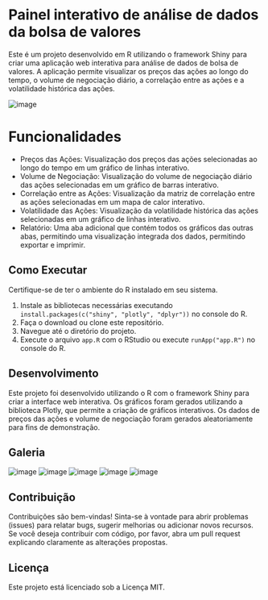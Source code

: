 # Painel interativo de análise de dados da bolsa de valores
Este é um projeto desenvolvido em R utilizando o framework Shiny para criar uma aplicação web interativa para análise de dados de bolsa de valores. A aplicação permite visualizar os preços das ações ao longo do tempo, o volume de negociação diário, a correlação entre as ações e a volatilidade histórica das ações.

![image](https://github.com/LeviLucena/Bolsa_de_Valores/assets/34045910/eb85bf90-f647-4c14-926e-caebb5dd5cd9)

# Funcionalidades
- Preços das Ações: Visualização dos preços das ações selecionadas ao longo do tempo em um gráfico de linhas interativo.
- Volume de Negociação: Visualização do volume de negociação diário das ações selecionadas em um gráfico de barras interativo.
- Correlação entre as Ações: Visualização da matriz de correlação entre as ações selecionadas em um mapa de calor interativo.
- Volatilidade das Ações: Visualização da volatilidade histórica das ações selecionadas em um gráfico de linhas interativo.
- Relatório: Uma aba adicional que contém todos os gráficos das outras abas, permitindo uma visualização integrada dos dados, permitindo exportar e imprimir.

## Como Executar
Certifique-se de ter o ambiente do R instalado em seu sistema.

1. Instale as bibliotecas necessárias executando ```install.packages(c("shiny", "plotly", "dplyr"))``` no console do R.
2. Faça o download ou clone este repositório.
3. Navegue até o diretório do projeto.
4. Execute o arquivo ```app.R``` com o RStudio ou execute ```runApp("app.R")``` no console do R.

## Desenvolvimento
Este projeto foi desenvolvido utilizando o R com o framework Shiny para criar a interface web interativa. Os gráficos foram gerados utilizando a biblioteca Plotly, que permite a criação de gráficos interativos. Os dados de preços das ações e volume de negociação foram gerados aleatoriamente para fins de demonstração.

## Galeria

![image](https://github.com/LeviLucena/Bolsa_de_Valores/assets/34045910/da250b4a-fe8e-4fd2-a8f7-73e5573a70e1)
![image](https://github.com/LeviLucena/Bolsa_de_Valores/assets/34045910/e75dfdc1-df6e-4d95-a15d-7c2b7c8ee751)
![image](https://github.com/LeviLucena/Bolsa_de_Valores/assets/34045910/06f71af7-1239-4a83-a8d3-cc80aae399a5)
![image](https://github.com/LeviLucena/Bolsa_de_Valores/assets/34045910/dc7ff6fc-7828-4374-bee4-8898e4fd3d8f)
![image](https://github.com/LeviLucena/Bolsa_de_Valores/assets/34045910/1170cddf-b405-4dcd-ba39-63bddfc63ad6)

## Contribuição
Contribuições são bem-vindas! Sinta-se à vontade para abrir problemas (issues) para relatar bugs, sugerir melhorias ou adicionar novos recursos. Se você deseja contribuir com código, por favor, abra um pull request explicando claramente as alterações propostas.

## Licença
Este projeto está licenciado sob a Licença MIT.
